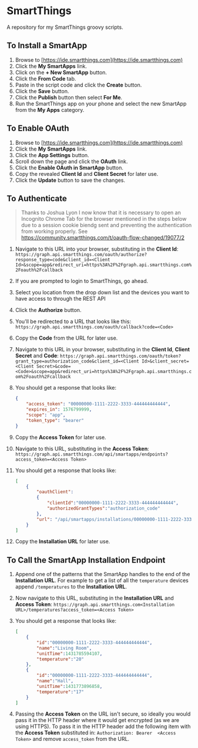 # SmartThings

A repository for my SmartThings groovy scripts.

## To Install a SmartApp
1. Browse to [https://ide.smartthings.com](https://ide.smartthings.com)
2. Click the **My SmartApps** link.
3. Click on the **+ New SmartApp** button.
4. Click the **From Code** tab.
5. Paste in the script code and click the **Create** button.
6. Click the **Save** button.
7. Click the **Publish** button then select **For Me**.
8. Run the SmartThings app on your phone and select the new SmartApp from the **My Apps** category.

## To Enable OAuth
1. Browse to [https://ide.smartthings.com](https://ide.smartthings.com)
2. Click the **My SmartApps** link.
3. Click the **App Settings** button.
4. Scroll down the page and click the **OAuth** link.
5. Click the **Enable OAuth in SmartApp** button.
6. Copy the revealed **Client Id** and **Client Secret** for later use.
6. Click the **Update** button to save the changes.

## To Authenticate
> Thanks to Joshua Lyon I now know that it is necessary to open an Incognito Chrome Tab for the browser mentioned in the steps below due to a session cookie biendg sent and preventing the authentication from working properly.
>See https://community.smartthings.com/t/oauth-flow-changed/19077/2
1. Navigate to this URL into your browser, substituting in the **Client Id**: `https://graph.api.smartthings.com/oauth/authorize?response_type=code&client_id=<Client Id>&scope=app&redirect_uri=https%3A%2F%2Fgraph.api.smartthings.com%2Foauth%2Fcallback`
2. If you are prompted to login to SmartThings, go ahead.
3. Select you location from the drop down list and the devices you want to have access to through the REST API
4. Click the **Authorize** button.
5. You'll be redirected to a URL that looks like this: `https://graph.api.smartthings.com/oauth/callback?code=<Code>`
6. Copy the **Code** from the URL for later use.
7. Navigate to this URL in your browser, substituting in the **Client Id**, **Client Secret** and **Code**: `https://graph.api.smartthings.com/oauth/token?grant_type=authorization_code&client_id=<Client Id>&client_secret=<Client Secret>&code=<Code>&scope=app&redirect_uri=https%3A%2F%2Fgraph.api.smartthings.com%2Foauth%2Fcallback` 
8. You should get a response that looks like:
	````JSON
	{
		"access_token": "00000000-1111-2222-3333-444444444444",
		"expires_in": 1576799999,
		"scope": "app",
		"token_type": "bearer"
	}
	````

9. Copy the **Access Token** for later use.
10. Navigate to this URL, substituting in the **Access Token**: `https://graph.api.smartthings.com/api/smartapps/endpoints?access_token=<Access Token>`
11. You should get a response that looks like:
	````JSON
	[
		{
			"oauthClient":
			{
				"clientId":"00000000-1111-2222-3333-444444444444",
				"authorizedGrantTypes":"authorization_code"
			},
			"url": "/api/smartapps/installations/00000000-1111-2222-3333-444444444444"
		}
	]
	````

12. Copy the **Installation URL** for later use.

## To Call the SmartApp Installation Endpoint
1. Append one of the patterns that the SmartApp handles to the end of the **Installation URL**. For example to get a list of all the `temperature` devices append `/temperatures` to the **Installation URL**.
2. Now navigate to this URL, substituting in the **Installation URL** and **Access Token**: `https://graph.api.smartthings.com<Installation URL>/temperatures?access_token=<Access Token>`
3. You should get a response that looks like:
	````JSON	
	[
		{
			"id":"00000000-1111-2222-3333-444444444444",
			"name":"Living Room",
			"unitTime":1431785594107,
			"temperature":"20"
		},
		{
			"id":"00000000-1111-2222-3333-444444444444",
			"name":"Hall",
			"unitTime":1431773896858,
			"temperature":"17"
		}
	]
	````

4. Passing the **Access Token** on the URL isn't secure, so ideally you would pass it in the HTTP header where it would get encrypted (as we are using HTTPS). To pass it in the HTTP header add the following item with the **Access Token** substituted in: `Authorization: Bearer  <Access Token>` and remove `access_token` from the URL.





